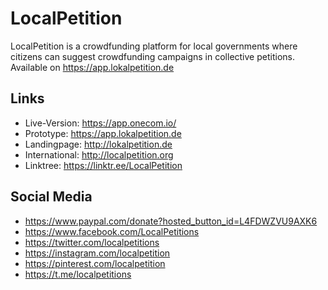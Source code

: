 # LocalPetition
LocalPetition is a crowdfunding platform for local governments where citizens can suggest crowdfunding campaigns in collective petitions. 
Available on https://app.lokalpetition.de


## Links
- Live-Version:     https://app.onecom.io/
- Prototype:        https://app.lokalpetition.de
- Landingpage:      http://lokalpetition.de
- International:    http://localpetition.org
- Linktree:         https://linktr.ee/LocalPetition


## Social Media
- https://www.paypal.com/donate?hosted_button_id=L4FDWZVU9AXK6
- https://www.facebook.com/LocalPetitions
- https://twitter.com/localpetitions
- https://instagram.com/localpetition
- https://pinterest.com/localpetition
- https://t.me/localpetitions
